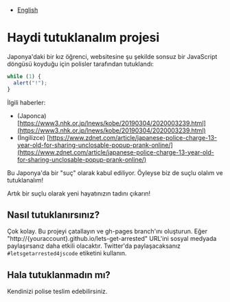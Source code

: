 - [English](README.md)

# Haydi tutuklanalım projesi

Japonya'daki bir kız öğrenci, websitesine şu şekilde sonsuz bir JavaScript döngüsü koyduğu için polisler tarafından tutuklandı:

```js
while (1) {
  alert("!");
}
```

İlgili haberler:

- (Japonca) [https://www3.nhk.or.jp/lnews/kobe/20190304/2020003239.html](https://www3.nhk.or.jp/lnews/kobe/20190304/2020003239.html)
- (İngilizce) [https://www.zdnet.com/article/japanese-police-charge-13-year-old-for-sharing-unclosable-popup-prank-online/](https://www.zdnet.com/article/japanese-police-charge-13-year-old-for-sharing-unclosable-popup-prank-online/)

Bu Japonya'da bir "suç" olarak kabul ediliyor. Öyleyse biz de suçlu olalım ve tutuklanalım!

Artık bir suçlu olarak yeni hayatınızın tadını çıkarın!

## Nasıl tutuklanırsınız?

Çok kolay. Bu projeyi çatallayın ve gh-pages branch'ını oluşturun. Eğer "http://{youraccount}.github.io/lets-get-arrested" URL'ini sosyal medyada paylaşırsanız daha etkili olacaktır. Twitter'da paylaşacaksanız `#letsgetarrested4jscode` etiketini kullanın.

## Hala tutuklanmadın mı?

Kendinizi polise teslim edebilirsiniz.
